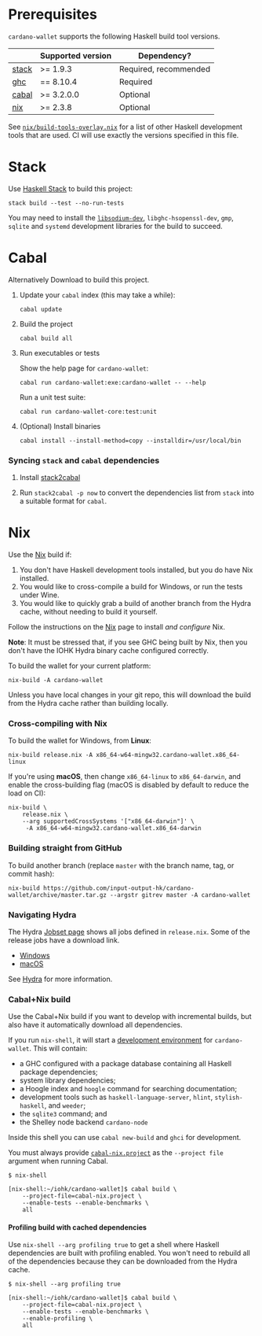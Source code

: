 # Prerequisites

`cardano-wallet` supports the following Haskell build tool versions.

|  | **Supported version** | **Dependency?** |
| --- | --- | --- |
| [stack][] | >= 1.9.3 | Required, recommended |
| [ghc][] | == 8.10.4 | Required |
| [cabal][] | >= 3.2.0.0 | Optional |
| [nix](./Nix) | >= 2.3.8 | Optional |

See [`nix/build-tools-overlay.nix`](https://github.com/input-output-hk/cardano-wallet/blob/master/nix/build-tools-overlay.nix) for a list of other Haskell development tools that are used. CI will use exactly the versions specified in this file.

[stack]: https://haskellstack.org/
[cabal]: https://www.haskell.org/cabal/download.html
[ghc]: https://www.haskell.org/downloads/

# Stack

Use [Haskell Stack][stack] to build this project:

```
stack build --test --no-run-tests
```

You may need to install the [`libsodium-dev`](https://doc.libsodium.org/installation), `libghc-hsopenssl-dev`, `gmp`, `sqlite` and `systemd` development
libraries for the build to succeed.

# Cabal 

Alternatively Download  to build this project.

1. Update your `cabal` index (this may take a while):

   ```console
   cabal update
   ```

2. Build the project

   ```console
   cabal build all
   ```

3. Run executables or tests

   Show the help page for `cardano-wallet`:
   
   ```console
   cabal run cardano-wallet:exe:cardano-wallet -- --help
   ```

   Run a unit test suite:
   
   ```console
   cabal run cardano-wallet-core:test:unit
   ```

4. (Optional) Install binaries

   ```console
   cabal install --install-method=copy --installdir=/usr/local/bin
   ```

### Syncing `stack` and `cabal` dependencies

1. Install [stack2cabal](https://hackage.haskell.org/package/stack2cabal)

2. Run `stack2cabal -p now` to convert the dependencies list from `stack` into a suitable format for `cabal`. 

# Nix 

Use the [Nix](./Nix) build if:

1. You don't have Haskell development tools installed, but you do have
   Nix installed.
2. You would like to cross-compile a build for Windows, or run the
   tests under Wine.
3. You would like to quickly grab a build of another branch from the
   Hydra cache, without needing to build it yourself.

Follow the instructions on the [Nix](./Nix) page to install _and configure_ Nix.

**Note**: It must be stressed that, if you see GHC being built by Nix,
then you don't have the IOHK Hydra binary cache configured correctly.

To build the wallet for your current platform:

```
nix-build -A cardano-wallet
```

Unless you have local changes in your git repo, this will download the
build from the Hydra cache rather than building locally.

### Cross-compiling with Nix

To build the wallet for Windows, from **Linux**:

```
nix-build release.nix -A x86_64-w64-mingw32.cardano-wallet.x86_64-linux
```

If you're using **macOS**, then change `x86_64-linux` to
`x86_64-darwin`, and enable the cross-building flag (macOS is disabled
by default to reduce the load on CI):

```
nix-build \
    release.nix \
    --arg supportedCrossSystems '["x86_64-darwin"]' \
     -A x86_64-w64-mingw32.cardano-wallet.x86_64-darwin
```

### Building straight from GitHub

To build another branch (replace `master` with the branch name, tag, or commit hash):

```
nix-build https://github.com/input-output-hk/cardano-wallet/archive/master.tar.gz --argstr gitrev master -A cardano-wallet
```

### Navigating Hydra

The Hydra [Jobset page](https://hydra.iohk.io/jobset/Cardano/cardano-wallet#tabs-jobs)
shows all jobs defined in `release.nix`. Some of the release jobs have a download link.

- [Windows](https://hydra.iohk.io/job/Cardano/cardano-wallet/cardano-wallet-win64/latest)
- [macOS](https://hydra.iohk.io/job/Cardano/cardano-wallet/cardano-wallet-macos64/latest)

See [Hydra](./Hydra) for more information.

### Cabal+Nix build

Use the Cabal+Nix build if you want to develop with incremental
builds, but also have it automatically download all dependencies.

If you run `nix-shell`, it will start a
[development environment](https://input-output-hk.github.io/haskell.nix/user-guide/development/)
for `cardano-wallet`. This will contain:

- a GHC configured with a package database containing all Haskell package dependencies;
- system library dependencies;
- a Hoogle index and `hoogle` command for searching documentation;
- development tools such as `haskell-language-server`, `hlint`, `stylish-haskell`, and `weeder`;
- the `sqlite3` command; and
- the Shelley node backend `cardano-node`

Inside this shell you can use `cabal new-build` and `ghci` for development.

You must always provide [`cabal-nix.project`](https://github.com/input-output-hk/cardano-wallet/blob/master/cabal-nix.project) as the `--project file` argument when running Cabal.

```console
$ nix-shell

[nix-shell:~/iohk/cardano-wallet]$ cabal build \
    --project-file=cabal-nix.project \
    --enable-tests --enable-benchmarks \
    all
```

#### Profiling build with cached dependencies

Use `nix-shell --arg profiling true` to get a shell where Haskell
dependencies are built with profiling enabled. You won't need to
rebuild all of the dependencies because they can be downloaded from
the Hydra cache.

```console
$ nix-shell --arg profiling true

[nix-shell:~/iohk/cardano-wallet]$ cabal build \
    --project-file=cabal-nix.project \
    --enable-tests --enable-benchmarks \
    --enable-profiling \
    all
```
